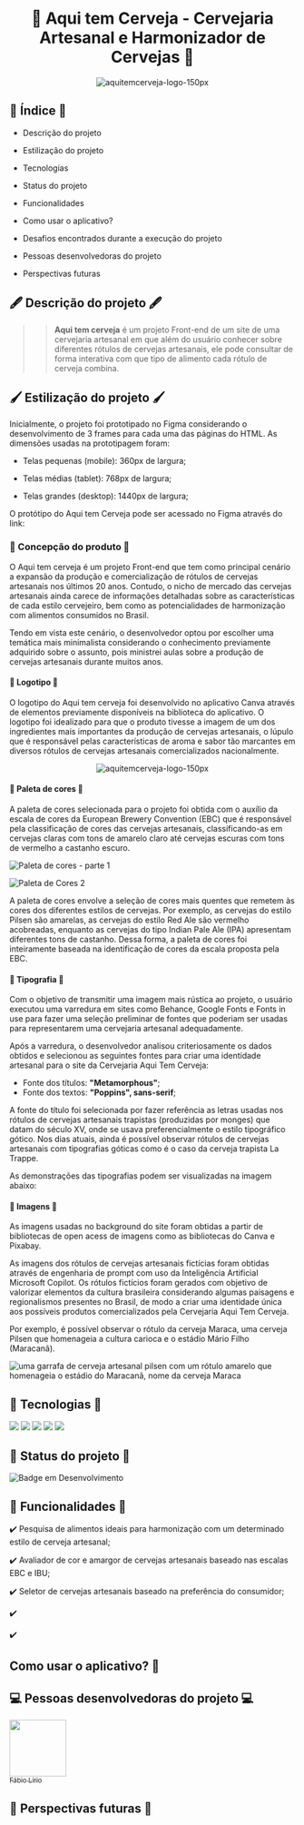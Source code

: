 <h1 align="center"> 🍺 Aqui tem Cerveja - Cervejaria Artesanal e Harmonizador de Cervejas 🍺 </h1>

<div align="center">

![aquitemcerveja-logo-150px](https://github.com/user-attachments/assets/e8d06d13-bfb5-4639-92ec-05b3d29d1d38)

</div>

<h2> 📖 Índice 📖 </h2>

- Descrição do projeto

- Estilização do projeto

- Tecnologias
  
- Status do projeto

- Funcionalidades

- Como usar o aplicativo?

- Desafios encontrados durante a execução do projeto
  
- Pessoas desenvolvedoras do projeto

- Perspectivas futuras



<h2> 🖋️ Descrição do projeto 🖋️ </h2>

>>**Aqui tem cerveja** é um projeto Front-end de um site de uma cervejaria artesanal em que além do usuário conhecer sobre diferentes rótulos de cervejas artesanais, ele pode consultar de forma interativa com que tipo de alimento cada rótulo de cerveja combina.</p>

<h2> 🖌️  Estilização do projeto 🖌️ </h2>

Inicialmente, o projeto foi prototipado no Figma considerando o desenvolvimento de 3 frames para cada uma das páginas do HTML. As dimensões usadas na prototipagem foram:

- Telas pequenas (mobile): 360px de largura;

- Telas médias (tablet): 768px de largura;

- Telas grandes (desktop): 1440px de largura;

O protótipo do Aqui tem Cerveja pode ser acessado no Figma através do link: 

<h3> 	💭 Concepção do produto 	💭 </h3>

O Aqui tem cerveja é um projeto Front-end que tem como principal cenário a expansão da produção e comercialização de rótulos de cervejas artesanais nos últimos 20 anos. Contudo, o nicho de mercado das cervejas artesanais ainda carece de informações detalhadas sobre as características de cada estilo cervejeiro, bem como as potencialidades de harmonização com alimentos consumidos no Brasil.

Tendo em vista este cenário, o desenvolvedor optou por escolher uma temática mais minimalista considerando o conhecimento previamente adquirido sobre o assunto, pois ministrei aulas sobre a produção de cervejas artesanais durante muitos anos.

<h4> 🤔 Logotipo 🤔 </h4>

O logotipo do Aqui tem cerveja foi desenvolvido no aplicativo Canva através de elementos previamente disponíveis na biblioteca do aplicativo. O logotipo foi idealizado para que o produto tivesse a imagem de um dos ingredientes mais importantes da produção de cervejas artesanais, o lúpulo que é responsável pelas características de aroma e sabor tão marcantes em diversos rótulos de cervejas artesanais comercializados nacionalmente.

<div align="center">

![aquitemcerveja-logo-150px](https://github.com/user-attachments/assets/e8d06d13-bfb5-4639-92ec-05b3d29d1d38)


</div>

<h4> 🤔 Paleta de cores 🤔 </h4>

A paleta de cores selecionada para o projeto foi obtida com o auxílio da escala de cores da European Brewery Convention (EBC) que é responsável pela classificação de cores das cervejas artesanais, classificando-as em cervejas claras com tons de amarelo claro até cervejas escuras com tons de vermelho a castanho escuro.

![Paleta de cores - parte 1](https://github.com/user-attachments/assets/5db12aa4-0966-46e7-a0c9-1c8dd307b34a)

![Paleta de Cores 2](https://github.com/user-attachments/assets/f5124a3a-2887-4af5-b058-d89329f17383)

A paleta de cores envolve a seleção de cores mais quentes que remetem às cores dos diferentes estilos de cervejas. Por exemplo, as cervejas do estilo Pilsen são amarelas, as cervejas do estilo Red Ale são vermelho acobreadas, enquanto as cervejas do tipo Indian Pale Ale (IPA) apresentam diferentes tons de castanho. Dessa forma, a paleta de cores foi inteiramente baseada na identificação de cores da escala proposta pela EBC.

<h4> 🤔 Tipografia 🤔 </h4>

Com o objetivo de transmitir uma imagem mais rústica ao projeto, o usuário executou uma varredura em sites como Behance, Google Fonts e Fonts in use para fazer uma seleção preliminar de fontes que poderiam ser usadas para representarem uma cervejaria artesanal adequadamente.


Após a varredura, o desenvolvedor analisou criteriosamente os dados obtidos e selecionou as seguintes fontes para criar uma identidade artesanal para o site da Cervejaria Aqui Tem Cerveja:

- Fonte dos títulos: **"Metamorphous"**;
- Fonte dos textos: **"Poppins", sans-serif**;

A fonte do título foi selecionada por fazer referência as letras usadas nos rótulos de cervejas artesanais trapistas (produzidas por monges) que datam do século XV, onde se usava preferencialmente o estilo tipográfico gótico. Nos dias atuais, ainda é possível observar rótulos de cervejas artesanais com tipografias góticas como é o caso da cerveja trapista La Trappe.

As demonstrações das tipografias podem ser visualizadas na imagem abaixo:



<h4> 🤔 Imagens 🤔 </h4>

As imagens usadas no background do site foram obtidas a partir de bibliotecas de open acess de imagens como as bibliotecas do Canva e Pixabay.

As imagens dos rótulos de cervejas artesanais fictícias foram obtidas através de engenharia de prompt com uso da Inteligência Artificial Microsoft Copilot. Os rótulos fictícios foram gerados com objetivo de valorizar elementos da cultura brasileira considerando algumas paisagens e regionalismos presentes no Brasil, de modo a criar uma identidade única aos possíveis produtos comercializados pela Cervejaria Aqui Tem Cerveja.

Por exemplo, é possível observar o rótulo da cerveja Maraca, uma cerveja Pilsen que homenageia a cultura carioca e o estádio Mário Filho (Maracanã).

![uma garrafa de cerveja artesanal pilsen com um rótulo amarelo que homenageia o estádio do Maracanã, nome da cerveja Maraca](https://github.com/user-attachments/assets/c25e03df-f2d8-4754-9826-bbf0db373bc4)


<h2> 🚀 Tecnologias 🚀</h2>

<div>

<img src="https://img.shields.io/badge/HTML-orange?style=for-the-badge&logo=html5&logoColor=white">
<img src="https://img.shields.io/badge/CSS-blue?&style=for-the-badge&logo=css3&logoColor=white">
<img src="https://img.shields.io/badge/JavaScript-F7DF1E?style=for-the-badge&logo=javascript&logoColor=black">
<img src="https://img.shields.io/badge/OpenAI-white?style=for-the-badge&logo=openai&logoColor=black">
<img src="https://img.shields.io/badge/Figma-gray?style=for-the-badge&logo=figma&logoColor=white">
  
</div>

<h2> 🚧 Status do projeto 🚧 </h2>

<div>
  
![Badge em Desenvolvimento](http://img.shields.io/static/v1?label=STATUS&message=EM%20DESENVOLVIMENTO&color=GREEN&style=for-the-badge)
  
</div>

<h2> 🎵 Funcionalidades 🎵 </h2>

:heavy_check_mark: Pesquisa de alimentos ideais para harmonização com um determinado estilo de cerveja artesanal;

:heavy_check_mark: Avaliador de cor e amargor de cervejas artesanais baseado nas escalas EBC e IBU;

:heavy_check_mark: Seletor de cervejas artesanais baseado na preferência do consumidor;

:heavy_check_mark: 

:heavy_check_mark: 


<h2> Como usar o aplicativo? 💨 </h2>


<h2> 💻 Pessoas desenvolvedoras do projeto 💻</h2>

[<img src="https://avatars.githubusercontent.com/u/140852220?s=400&u=c03075cdb745198fe290f16fd7a345907cae4c89&v=4" width=100><br><sub>Fábio Lirio</sub>](https://github.com/FabioLiriodev)

<h2> 🔭 Perspectivas futuras 🔭 </h2>



